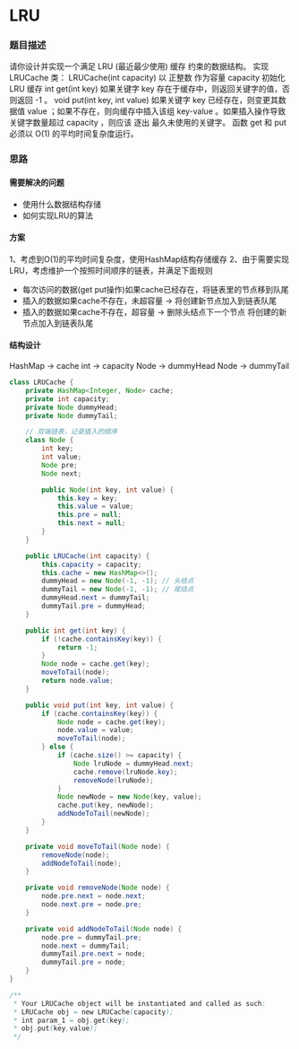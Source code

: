 # LRU
### 题目描述
请你设计并实现一个满足  LRU (最近最少使用) 缓存 约束的数据结构。
实现 LRUCache 类：
LRUCache(int capacity) 以 正整数 作为容量 capacity 初始化 LRU 缓存
int get(int key) 如果关键字 key 存在于缓存中，则返回关键字的值，否则返回 -1 。
void put(int key, int value) 如果关键字 key 已经存在，则变更其数据值 value ；如果不存在，则向缓存中插入该组 key-value 。如果插入操作导致关键字数量超过 capacity ，则应该 逐出 最久未使用的关键字。
函数 get 和 put 必须以 O(1) 的平均时间复杂度运行。

### 思路
#### 需要解决的问题
- 使用什么数据结构存储
- 如何实现LRU的算法
#### 方案
1、考虑到O(1)的平均时间复杂度，使用HashMap结构存储缓存
2、由于需要实现LRU，考虑维护一个按照时间顺序的链表，并满足下面规则
- 每次访问的数据(get put操作)如果cache已经存在，将链表里的节点移到队尾
- 插入的数据如果cache不存在，未超容量 -> 将创建新节点加入到链表队尾
- 插入的数据如果cache不存在，超容量 -> 删除头结点下一个节点 将创建的新节点加入到链表队尾

#### 结构设计
HashMap -> cache
int -> capacity
Node -> dummyHead
Node -> dummyTail

```java
class LRUCache {
    private HashMap<Integer, Node> cache;
    private int capacity;
    private Node dummyHead;
    private Node dummyTail;

    // 双端链表，记录插入的顺序
    class Node {
        int key;
        int value;
        Node pre;
        Node next;

        public Node(int key, int value) {
            this.key = key;
            this.value = value;
            this.pre = null;
            this.next = null;
        }
    }

    public LRUCache(int capacity) {
        this.capacity = capacity;
        this.cache = new HashMap<>();
        dummyHead = new Node(-1, -1); // 头结点
        dummyTail = new Node(-1, -1); // 尾结点
        dummyHead.next = dummyTail;
        dummyTail.pre = dummyHead;
    }

    public int get(int key) {
        if (!cache.containsKey(key)) {
            return -1;
        }
        Node node = cache.get(key);
        moveToTail(node);
        return node.value;
    }

    public void put(int key, int value) {
        if (cache.containsKey(key)) {
            Node node = cache.get(key);
            node.value = value;
            moveToTail(node);
        } else {
            if (cache.size() >= capacity) {
                Node lruNode = dummyHead.next;
                cache.remove(lruNode.key);
                removeNode(lruNode);
            }
            Node newNode = new Node(key, value);
            cache.put(key, newNode);
            addNodeToTail(newNode);
        }
    }

    private void moveToTail(Node node) {
        removeNode(node);
        addNodeToTail(node);
    }

    private void removeNode(Node node) {
        node.pre.next = node.next;
        node.next.pre = node.pre;
    }

    private void addNodeToTail(Node node) {
        node.pre = dummyTail.pre;
        node.next = dummyTail;
        dummyTail.pre.next = node;
        dummyTail.pre = node;
    }
}

/**
 * Your LRUCache object will be instantiated and called as such:
 * LRUCache obj = new LRUCache(capacity);
 * int param_1 = obj.get(key);
 * obj.put(key,value);
 */
```